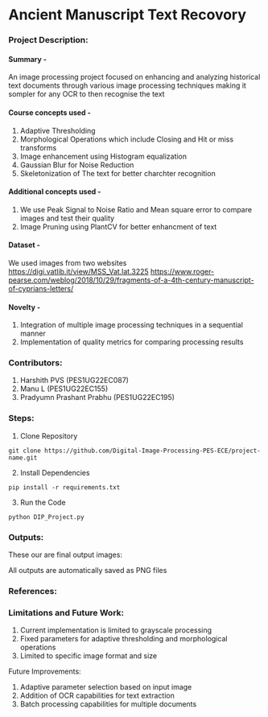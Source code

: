 # Ancient Manuscript Text Recovory
### Project Description:
#### Summary - 
An image processing project focused on enhancing and analyzing historical text documents through various image processing techniques making it sompler for any OCR to then recognise the text

#### Course concepts used - 
1. Adaptive Thresholding
2. Morphological Operations which include Closing and Hit or miss transforms
3. Image enhancement using Histogram equalization
4. Gaussian Blur for Noise Reduction
5. Skeletonization of The text for better charchter recognition

#### Additional concepts used -
1. We use Peak Signal to Noise Ratio and Mean square error to compare images and test their quality
2. Image Pruning using PlantCV for better enhancment of text
   
#### Dataset - 
We used images from two websites
https://digi.vatlib.it/view/MSS_Vat.lat.3225
https://www.roger-pearse.com/weblog/2018/10/29/fragments-of-a-4th-century-manuscript-of-cyprians-letters/

#### Novelty - 
1. Integration of multiple image processing techniques in a sequential manner
2. Implementation of quality metrics for comparing processing results
   
### Contributors:
1. Harshith PVS (PES1UG22EC087)
2. Manu L (PES1UG22EC155)
3. Pradyumn Prashant Prabhu (PES1UG22EC195)

### Steps:
1. Clone Repository
```
git clone https://github.com/Digital-Image-Processing-PES-ECE/project-name.git
```
2. Install Dependencies
```
pip install -r requirements.txt

```
3. Run the Code
```
python DIP_Project.py
```

### Outputs:
These our are final output images:

All outputs are automatically saved as PNG files

### References:

   
### Limitations and Future Work:
1. Current implementation is limited to grayscale processing
2. Fixed parameters for adaptive thresholding and morphological operations
3. Limited to specific image format and size

Future Improvements:
1. Adaptive parameter selection based on input image 
2. Addition of OCR capabilities for text extraction
3. Batch processing capabilities for multiple documents